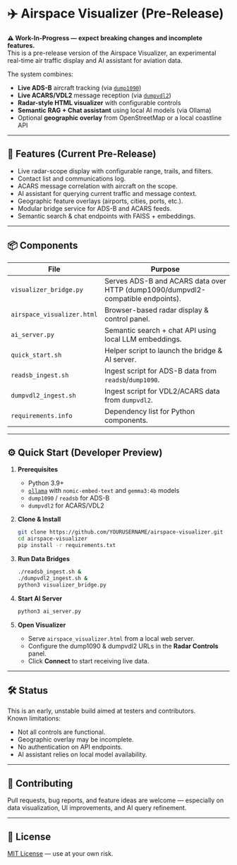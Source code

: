 # ✈️ Airspace Visualizer (Pre-Release)

**⚠️ Work-In-Progress — expect breaking changes and incomplete features.**  
This is a pre-release version of the Airspace Visualizer, an experimental real-time air traffic display and AI assistant for aviation data.  

The system combines:
- **Live ADS-B** aircraft tracking (via [`dump1090`](https://github.com/flightaware/dump1090))
- **Live ACARS/VDL2** message reception (via [`dumpvdl2`](https://github.com/szpajder/dumpvdl2))
- **Radar-style HTML visualizer** with configurable controls
- **Semantic RAG + Chat assistant** using local AI models (via Ollama)
- Optional **geographic overlay** from OpenStreetMap or a local coastline API

---

## 🚀 Features (Current Pre-Release)
- Live radar-scope display with configurable range, trails, and filters.
- Contact list and communications log.
- ACARS message correlation with aircraft on the scope.
- AI assistant for querying current traffic and message context.
- Geographic feature overlays (airports, cities, ports, etc.).
- Modular bridge service for ADS-B and ACARS feeds.
- Semantic search & chat endpoints with FAISS + embeddings.

---

## 📦 Components

| File | Purpose |
|------|---------|
| `visualizer_bridge.py` | Serves ADS-B and ACARS data over HTTP (dump1090/dumpvdl2-compatible endpoints). |
| `airspace_visualizer.html` | Browser-based radar display & control panel. |
| `ai_server.py` | Semantic search + chat API using local LLM embeddings. |
| `quick_start.sh` | Helper script to launch the bridge & AI server. |
| `readsb_ingest.sh` | Ingest script for ADS-B data from `readsb`/`dump1090`. |
| `dumpvdl2_ingest.sh` | Ingest script for VDL2/ACARS data from `dumpvdl2`. |
| `requirements.info` | Dependency list for Python components. |

---

## ⚙️ Quick Start (Developer Preview)

1. **Prerequisites**
   - Python 3.9+
   - [`ollama`](https://ollama.ai/) with `nomic-embed-text` and `gemma3:4b` models
   - `dump1090` / `readsb` for ADS-B
   - `dumpvdl2` for ACARS/VDL2

2. **Clone & Install**
   ```bash
   git clone https://github.com/YOURUSERNAME/airspace-visualizer.git
   cd airspace-visualizer
   pip install -r requirements.txt
   ```

3. **Run Data Bridges**
   ```bash
   ./readsb_ingest.sh &
   ./dumpvdl2_ingest.sh &
   python3 visualizer_bridge.py
   ```

4. **Start AI Server**
   ```bash
   python3 ai_server.py
   ```

5. **Open Visualizer**
   - Serve `airspace_visualizer.html` from a local web server.
   - Configure the dump1090 & dumpvdl2 URLs in the **Radar Controls** panel.
   - Click **Connect** to start receiving live data.

---

## 🛠 Status
This is an early, unstable build aimed at testers and contributors.  
Known limitations:
- Not all controls are functional.
- Geographic overlay may be incomplete.
- No authentication on API endpoints.
- AI assistant relies on local model availability.

---

## 🤝 Contributing
Pull requests, bug reports, and feature ideas are welcome — especially on data visualization, UI improvements, and AI query refinement.

---

## 📜 License
[MIT License](LICENSE) — use at your own risk.
